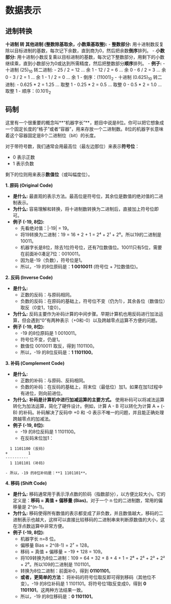 # 数据表示
## 进制转换
**十进制 转 其他进制 (整数除基取余，小数乘基取整):**
    - **整数部分:** 用十进制数反复除以目标进制的基数，每次记下余数，直到商为0，然后把余数**倒序**排列。
    - **小数部分:** 用十进制小数反复乘以目标进制的基数，每次记下整数部分，用剩下的小数继续乘，直到小数部分为0或达到所需精度，然后把整数部分**顺序**排列。
    - **例子:**
        - 十进制 $(25)_{10}$ 转二进制:
            - 25 / 2 = 12 ... 余 1
            - 12 / 2 = 6 ... 余 0
            - 6 / 2 = 3 ... 余 0
            - 3 / 2 = 1 ... 余 1
            - 1 / 2 = 0 ... 余 1
            - 倒序：$(11001)_2$
        - 十进制 $(0.625)_{10}$ 转二进制:
            - 0.625 * 2 = 1.25 ... 取整 1
            - 0.25 * 2 = 0.5 ... 取整 0
            - 0.5 * 2 = 1.0 ... 取整 1
            - 顺序：$(0.101)_2$
## 码制
这里有一个很重要的概念叫**“机器字长”**，题目中说是8位。你可以把它想象成一个固定长度的“格子”或者“容器”，用来存放一个二进制数。8位的机器字长意味着这个容器固定是8个二进制位（bit）的长度。

对于带符号数，我们通常会用最高位（最左边那位）来表示**符号位**：

- 0 表示正数
- 1 表示负数

剩下的位则用来表示**数值位**（或叫幅度位）。

**1. 原码 (Original Code)**

- **是什么:** 最直观的表示方法。最高位是符号位，其余位是数值的绝对值的二进制表示。
- **为什么:** 容易理解和转换，将十进制数转换为二进制后，直接加上符号位即可。
- **例子 (-19, 8位):**
    - 先看绝对值：|-19| = 19。
    - 将19转换为二进制：19 = 16 + 2 + 1 = 2⁴ + 2¹ + 2⁰。所以19的二进制是 10011。
    - 机器字长是8位，除去1位符号位，还有7位数值位。10011只有5位，需要在前面补0凑足7位：0010011。
    - 因为是-19（负数），符号位是1。
    - 所以，-19 的8位原码是：**1 0010011** (符号位 + 7位数值位)。

**2. 反码 (Inverse Code)**

- **是什么:**
    - 正数的反码：与原码相同。
    - 负数的反码：在原码的基础上，符号位不变（仍为1），其余各位（数值位）取反（0变1，1变0）。
- **为什么:** 反码主要作为补码计算的中间步骤。早期计算机也用反码进行加法运算，但会遇到“0”有两种表示（+0和-0）以及跨越零点运算不方便的问题。
- **例子 (-19, 8位):**
    - -19 的8位原码是 1 0010011。
    - 符号位不变，仍是1。
    - 数值位 0010011 取反，得到 1101100。
    - 所以，-19 的8位反码是：**1 1101100**。

**3. 补码 (Complement Code)**

- **是什么:**
    - 正数的补码：与原码、反码相同。
    - 负数的补码：在反码的基础上，将末位（最低位）加1。如果在加1过程中有进位，则向前进位。
- **为什么:** **补码是计算机中进行加减运算的主要方式。** 使用补码可以将减法运算转化为加法运算，简化了硬件设计。例如，计算 A - B 可以转化为计算 A + (-B) 的补码。补码解决了反码中 +0 和 -0 表示不唯一的问题，并且能正确处理跨越零点的加减法。
- **例子 (-19, 8位):**
    - -19 的8位反码是 1 1101100。
    - 在反码末位加1：
```text
  1 1101100 (反码)
+         1
----------
  1 1101101 (补码)
```
    - 所以，-19 的8位补码是：**1 1101101**。

**4. 移码 (Shift Code)**

- **是什么:** 移码通常用于表示浮点数的阶码（指数部分），以方便比较大小。它的定义是：**移码 = 真值 + 偏移量 (Bias)**。对于一个 n 位的二进制数，常用的偏移量是 2^(n-1)。
- **为什么:** 移码使得所有数值的表示都变成了非负数，并且数值越大，移码的二进制表示也越大，这样可以直接比较移码的二进制串来判断原数值的大小，这在浮点数运算中非常方便。
- **例子 (-19, 8位):**
    - 机器字长 n=8 位。
    - 偏移量 Bias = 2^(8-1) = 2⁷ = 128。
    - 移码 = 真值 + 偏移量 = -19 + 128 = 109。
    - 将109转换为8位二进制：109 = 64 + 32 + 8 + 4 + 1 = 2⁶ + 2⁵ + 2³ + 2² + 2⁰。所以109的二进制是 1101101。
    - 转换为8位二进制：前面补0，得到 **01101101**。
    - **或者，更简单的方法：** 将补码的符号位取反即可得到移码（其他位不变）。-19 的8位补码是 1 1101101。将符号位1取反变成0，得到 **0 1101101**。这两种方法结果一致。
    - 所以，-19 的8位移码是：**0 1101101**。